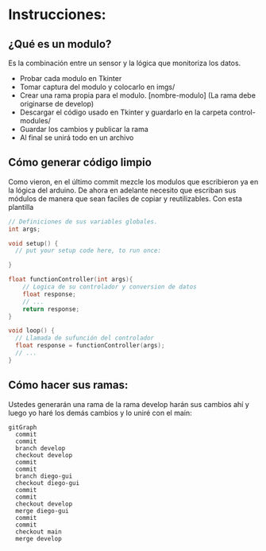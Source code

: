 # Instrucciones:
## ¿Qué es un modulo?
Es la combinación entre un sensor y la lógica que monitoriza los datos.
- Probar cada modulo en Tkinter
- Tomar captura del modulo y colocarlo en imgs/
- Crear una rama propia para el modulo. [nombre-modulo] (La rama debe originarse de develop)
- Descargar el código usado en Tkinter y guardarlo en la carpeta control-modules/
- Guardar los cambios y publicar la rama
- Al final se unirá todo en un archivo

## Cómo generar código limpio
Como vieron, en el último commit mezcle los modulos que escribieron ya en la lógica del arduino. De ahora en adelante necesito que escriban sus módulos de manera que sean faciles de copiar y reutilizables. Con esta plantilla
```Cpp
// Definiciones de sus variables globales.
int args;

void setup() {
  // put your setup code here, to run once:

}

float functionController(int args){
    // Logica de su controlador y conversion de datos
    float response;
    // ...
    return response;
}

void loop() {
  // Llamada de sufunción del controlador
  float response = functionController(args);
  // ...
}
```
## Cómo hacer sus ramas:
Ustedes generarán una rama de la rama develop harán sus cambios ahí y luego yo haré los demás cambios y lo uniré con el main:
```mermaid
gitGraph
  commit
  commit
  branch develop
  checkout develop
  commit
  commit
  branch diego-gui
  checkout diego-gui
  commit
  commit
  checkout develop
  merge diego-gui
  commit
  commit
  checkout main
  merge develop
```
